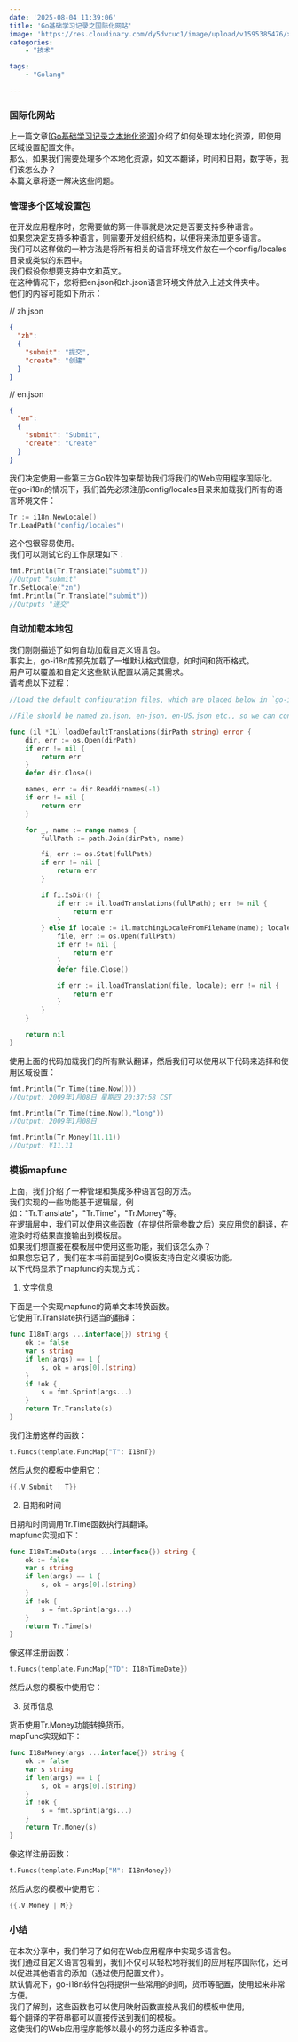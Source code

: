 ```yaml
---
date: '2025-08-04 11:39:06'
title: 'Go基础学习记录之国际化网站'
image: 'https://res.cloudinary.com/dy5dvcuc1/image/upload/v1595385476/xiaorongmao/golang.jpg'
categories:
    - "技术"

tags:
    - "Golang"

---
```


### **国际化网站**

上一篇文章[[Go基础学习记录之本地化资源](https://www.xiaorongmao.com/blog/112)]介绍了如何处理本地化资源，即使用区域设置配置文件。  
那么，如果我们需要处理多个本地化资源，如文本翻译，时间和日期，数字等，我们该怎么办？  
本篇文章将逐一解决这些问题。

### 管理多个区域设置包

在开发应用程序时，您需要做的第一件事就是决定是否要支持多种语言。  
如果您决定支持多种语言，则需要开发组织结构，以便将来添加更多语言。  
我们可以这样做的一种方法是将所有相关的语言环境文件放在一个config/locales目录或类似的东西中。  
我们假设你想要支持中文和英文。  
在这种情况下，您将把en.json和zh.json语言环境文件放入上述文件夹中。  
他们的内容可能如下所示：

// zh.json

```json
{
  "zh":
  {
    "submit": "提交",
    "create": "创建"
  }
}
```

// en.json

```json
{
  "en":
  {
    "submit": "Submit",
    "create": "Create"
  }
}
```

我们决定使用一些第三方Go软件包来帮助我们将我们的Web应用程序国际化。  
在go-i18n的情况下，我们首先必须注册config/locales目录来加载我们所有的语言环境文件：

```go
Tr := i18n.NewLocale()
Tr.LoadPath("config/locales")
```

这个包很容易使用。  
我们可以测试它的工作原理如下：

```go
fmt.Println(Tr.Translate("submit"))
//Output "submit"
Tr.SetLocale("zn")
fmt.Println(Tr.Translate("submit"))
//Outputs "递交"
```

### 自动加载本地包

我们刚刚描述了如何自动加载自定义语言包。  
事实上，go-i18n库预先加载了一堆默认格式信息，如时间和货币格式。  
用户可以覆盖和自定义这些默认配置以满足其需求。  
请考虑以下过程：

```go
//Load the default configuration files, which are placed below in `go-i18n/locales`

//File should be named zh.json, en-json, en-US.json etc., so we can continuously support more languages

func (il *IL) loadDefaultTranslations(dirPath string) error {
    dir, err := os.Open(dirPath)
    if err != nil {
        return err
    }
    defer dir.Close()

    names, err := dir.Readdirnames(-1)
    if err != nil {
        return err
    }

    for _, name := range names {
        fullPath := path.Join(dirPath, name)

        fi, err := os.Stat(fullPath)
        if err != nil {
            return err
        }

        if fi.IsDir() {
            if err := il.loadTranslations(fullPath); err != nil {
                return err
            }
        } else if locale := il.matchingLocaleFromFileName(name); locale != "" {
            file, err := os.Open(fullPath)
            if err != nil {
                return err
            }
            defer file.Close()

            if err := il.loadTranslation(file, locale); err != nil {
                return err
            }
        }
    }

    return nil
}
```

使用上面的代码加载我们的所有默认翻译，然后我们可以使用以下代码来选择和使用区域设置：

```go
fmt.Println(Tr.Time(time.Now()))
//Output: 2009年1月08日 星期四 20:37:58 CST

fmt.Println(Tr.Time(time.Now(),"long"))
//Output: 2009年1月08日

fmt.Println(Tr.Money(11.11))
//Output: ¥11.11
```

### 模板mapfunc

上面，我们介绍了一种管理和集成多种语言包的方法。  
我们实现的一些功能基于逻辑层，例如："Tr.Translate"，"Tr.Time"，"Tr.Money"等。  
在逻辑层中，我们可以使用这些函数（在提供所需参数之后）来应用您的翻译，在渲染时将结果直接输出到模板层。  
如果我们想直接在模板层中使用这些功能，我们该怎么办？  
如果您忘记了，我们在本书前面提到Go模板支持自定义模板功能。  
以下代码显示了mapfunc的实现方式：

1. 文字信息

下面是一个实现mapfunc的简单文本转换函数。  
它使用Tr.Translate执行适当的翻译：

```go
func I18nT(args ...interface{}) string {
    ok := false
    var s string
    if len(args) == 1 {
        s, ok = args[0].(string)
    }
    if !ok {
        s = fmt.Sprint(args...)
    }
    return Tr.Translate(s)
}
```

我们注册这样的函数：

```go
t.Funcs(template.FuncMap{"T": I18nT})
```

然后从您的模板中使用它：

```go
{{.V.Submit | T}}
```

2. 日期和时间

日期和时间调用Tr.Time函数执行其翻译。  
mapfunc实现如下：

```go
func I18nTimeDate(args ...interface{}) string {
    ok := false
    var s string
    if len(args) == 1 {
        s, ok = args[0].(string)
    }
    if !ok {
        s = fmt.Sprint(args...)
    }
    return Tr.Time(s)
}
```

像这样注册函数：

```go
t.Funcs(template.FuncMap{"TD": I18nTimeDate})
```

然后从您的模板中使用它：

3. 货币信息

货币使用Tr.Money功能转换货币。  
mapFunc实现如下：

```go
func I18nMoney(args ...interface{}) string {
    ok := false
    var s string
    if len(args) == 1 {
        s, ok = args[0].(string)
    }
    if !ok {
        s = fmt.Sprint(args...)
    }
    return Tr.Money(s)
}
```

像这样注册函数：

```go
t.Funcs(template.FuncMap{"M": I18nMoney})
```

然后从您的模板中使用它：

```go
{{.V.Money | M}}
```

### 小结

在本次分享中，我们学习了如何在Web应用程序中实现多语言包。  
我们通过自定义语言包看到，我们不仅可以轻松地将我们的应用程序国际化，还可以促进其他语言的添加（通过使用配置文件）。  
默认情况下，go-i18n软件包将提供一些常用的时间，货币等配置，使用起来非常方便。  
我们了解到，这些函数也可以使用映射函数直接从我们的模板中使用;  
每个翻译的字符串都可以直接传送到我们的模板。  
这使我们的Web应用程序能够以最小的努力适应多种语言。
